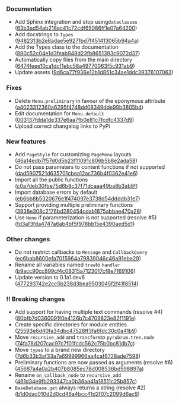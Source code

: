 ### Documentation

   - Add Sphinx integration and stop using`dataclasses` ([63b3ad54ab218ec41c72cdf65086ff1e07a64200](https://github.com/hearot/pyrubrum/commit/63b3ad54ab218ec41c72cdf65086ff1e07a64200))
   - Add docstrings to `Types` ([9482313b2e8adae5e9271bd7f451413065b94a4a](https://github.com/hearot/pyrubrum/commit/9482313b2e8adae5e9271bd7f451413065b94a4a))
   - Add the Types class to the documentation ([880c52c04e1d3feab948d23fb8651393c9072d37](https://github.com/hearot/pyrubrum/commit/880c52c04e1d3feab948d23fb8651393c9072d37))
   - Automatically copy files from the main directory ([6474feee10ca1dcf1ebc58a49770063f5c931ab9](https://github.com/hearot/pyrubrum/commit/6474feee10ca1dcf1ebc58a49770063f5c931ab9))
   - Update assets ([9d6ca77f936e12b1d851c34ae1ddc39376107063](https://github.com/hearot/pyrubrum/commit/9d6ca77f936e12b1d851c34ae1ddc39376107063))

### Fixes

   - Delete `Menu.preliminary` in favour of the eponymous attribute ([a4023312360a6295f4748dd08349dde99b3805bd](https://github.com/hearot/pyrubrum/commit/a4023312360a6295f4748dd08349dde99b3805bd))
   - Edit documentation for `Menu.default` ([003137fdda1de337e6aa7fb0e81c7fcdfc4337d9](https://github.com/hearot/pyrubrum/commit/003137fdda1de337e6aa7fb0e81c7fcdfc4337d9))
   - Upload correct changelog links to PyPi

### New features

   - Add `PageStyle` for customizing `PageMenu` layouts ([46a14edb7f57d0d5b23f11091c806b5b8e2ada58](https://github.com/hearot/pyrubrum/commit/46a14edb7f57d0d5b23f11091c806b5b8e2ada58))
   - Do not pass parameters to content functions if not supported ([dad5907521d635701cbea12ac736b4f0362e41e6](https://github.com/hearot/pyrubrum/commit/dad5907521d635701cbea12ac736b4f0362e41e6))
   - Import all the public functions ([c0a7deb30fbe75d6b8c37f71dcaaa49ba8b3ab8f](https://github.com/hearot/pyrubrum/commit/c0a7deb30fbe75d6b8c37f71dcaaa49ba8b3ab8f))
   - Import database errors by default ([eb6bb8b5320676e1f474097e3738d54ddddb31e7](https://github.com/hearot/pyrubrum/commit/eb6bb8b5320676e1f474097e3738d54ddddb31e7))
   - Support providing multiple preliminary functions ([3938e308c2176bd280454cdab1875abbae470a28](https://github.com/hearot/pyrubrum/commit/3938e308c2176bd280454cdab1875abbae470a28))
   - Use `None` if parameterization is not supported (resolve #5) ([fd3af3fda4747a6ab4bf5f978bb15e4390aed5d1](https://github.com/hearot/pyrubrum/commit/fd3af3fda4747a6ab4bf5f978bb15e4390aed5d1))

### Other changes

   - Do not restrict callbacks to `Message` and `CallbackQuery` ([ec6bab8600efa7015964a79839046c46a91ebe29](https://github.com/hearot/pyrubrum/commit/ec6bab8600efa7015964a79839046c46a91ebe29))
   - Rename all variables named `tree`to `handler` ([b9acc90cc899cf4c08315a7123017cf8e7169106](https://github.com/hearot/pyrubrum/commit/b9acc90cc899cf4c08315a7123017cf8e7169106))
   - Update version to 0.1a1.dev6 ([477293742e2cc5b238d3bea9503045f2f41f8514](https://github.com/hearot/pyrubrum/commit/477293742e2cc5b238d3bea9503045f2f41f8514))

### ‼️ Breaking changes

   - Add support for having multiple text commands (resolve #4) ([80bfb7d0360091f0e4126b7c4709823e82f1191e](https://github.com/hearot/pyrubrum/commit/80bfb7d0360091f0e4126b7c4709823e82f1191e))
   - Create specific directories for module entities ([25593e6d40fa34dbc47528ff3fa6fdc30c0a41b9](https://github.com/hearot/pyrubrum/commit/25593e6d40fa34dbc47528ff3fa6fdc30c0a41b9))
   - Move `recursive_add` and `transform`to `pyrubrum.tree.node` ([74fa78d207cac97c7f01fcdc562c75b0bc81db7c](https://github.com/hearot/pyrubrum/commit/74fa78d207cac97c7f01fcdc562c75b0bc81db7c))
   - Move `types` to a brand new directory ([7d6b33b3af33a7a69999966aa4caf6728ade7598](https://github.com/hearot/pyrubrum/commit/7d6b33b3af33a7a69999966aa4caf6728ade7598))
   - Preliminary functions are now passed as arguments (resolve #6) ([45687a4a0a2b407b8085ec78d008536bd598897a](https://github.com/hearot/pyrubrum/commit/45687a4a0a2b407b8085ec78d008536bd598897a))
   - Rename `on_callback_node` to `recursive_add` ([461d34e9fb293347ca0b38aa41a18511c25b857c](https://github.com/hearot/pyrubrum/commit/461d34e9fb293347ca0b38aa41a18511c25b857c))
   - `BaseDatabase.get` always returns a string (resolve #2) ([b1d0dac010d2d0cd46a4bcc41d2f07c2099d6ac9](https://github.com/hearot/pyrubrum/commit/b1d0dac010d2d0cd46a4bcc41d2f07c2099d6ac9))
